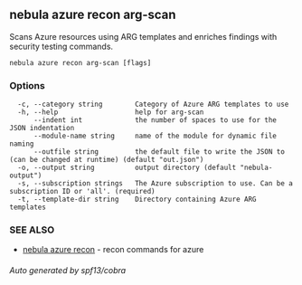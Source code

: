 ## nebula azure recon arg-scan

Scans Azure resources using ARG templates and enriches findings with security testing commands.

```
nebula azure recon arg-scan [flags]
```

### Options

```
  -c, --category string        Category of Azure ARG templates to use
  -h, --help                   help for arg-scan
      --indent int             the number of spaces to use for the JSON indentation
      --module-name string     name of the module for dynamic file naming
      --outfile string         the default file to write the JSON to (can be changed at runtime) (default "out.json")
  -o, --output string          output directory (default "nebula-output")
  -s, --subscription strings   The Azure subscription to use. Can be a subscription ID or 'all'. (required)
  -t, --template-dir string    Directory containing Azure ARG templates
```

### SEE ALSO

* [nebula azure recon](nebula_azure_recon.md)	 - recon commands for azure

###### Auto generated by spf13/cobra
